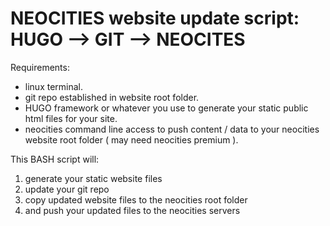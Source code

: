 # NEOCITIES website update script: HUGO --> GIT --> NEOCITES

Requirements:
- linux terminal.
- git repo established in website root folder.
- HUGO framework or whatever you use to generate your static public html files for your site.
- neocities command line access to push content / data to your neocities website root folder ( may need neocities premium ).

This BASH script will:

1. generate your static website files
2. update your git repo
3. copy updated website files to the neocities root folder
4. and push your updated files to the neocities servers

